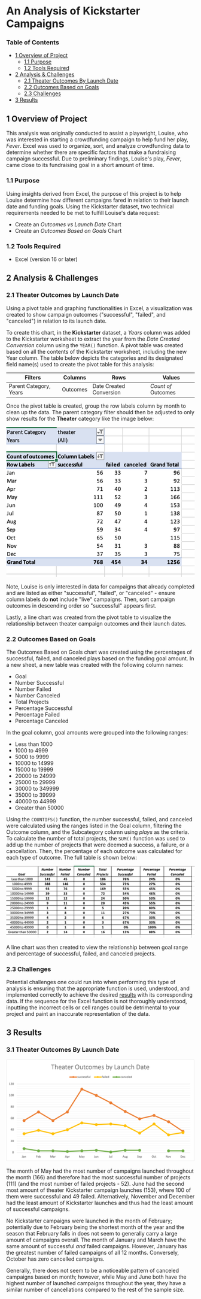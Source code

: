# An Analysis of Kickstarter Campaigns

### Table of Contents
- [1 Overview of Project](#1-overview-of-project)
  - [1.1 Purpose](#11-purpose)
  - [1.2 Tools Required](#12-tools-required)
- [2 Analysis & Challenges](#2-analysis--challenges)
  - [2.1 Theater Outcomes By Launch Date](#21-theater-outcomes-by-launch-date)
  - [2.2 Outcomes Based on Goals](#22-outcomes-based-on-goals)
  - [2.3 Challenges](#23-challenges)
-  [3 Results](#3-results)

## 1 Overview of Project

This analysis was originally conducted to assist a playwright, Louise, who was interested in starting a crowdfunding campaign to help fund her play, *Fever*. Excel was used to organize, sort, and analyze crowdfunding data to determine whether there are specific factors that make a fundraising campaign successful. Due to preliminary findings, Louise's play, *Fever*, came close to its fundraising goal in a short amount of time. 

### 1.1 Purpose 

Using insights derived from Excel, the purpose of this project is to help Louise determine how different campaigns fared in relation to their launch date and funding goals. Using the Kickstarter dataset, two technical requirements needed to be met to fulfill Louise's data request:

- Create an *Outcomes vs Launch Date* Chart
- Create an *Outcomes Based on Goals* Chart

### 1.2 Tools Required 

- Excel (version 16 or later)

## 2 Analysis & Challenges 

### 2.1 Theater Outcomes by Launch Date

Using a pivot table and graphing functionalities in Excel, a visualization was created to show campaign outcomes ("successful", "failed", and "canceled") in relation to its launch date. 

To create this chart, in the **Kickstarter** dataset, a *Years* column was added to the Kickstarter worksheet to extract the year from the *Date Created Conversion* column using the `YEAR()` function. A pivot table was created based on all the contents of the Kickstarter worksheet, including the new Year column. The table below depicts the categories and its designated field name(s) used to create the pivot table for this analysis: 

Filters | Columns | Rows | Values
------- | ------- | ---- | ------
Parent Category, Years | Outcomes | Date Created Conversion | *Count of* Outcomes

Once the pivot table is created, group the row labels column by month to clean up the data. The parent category filter should then be adjusted to only show results for the **Theater** category like the image below: 

![](images/pivot_outcomes_vs_launch.png)

Note, Louise is only interested in data for campaigns that already completed and are listed as either "successful", "failed", or "canceled" - ensure column labels do **not** include "live" campaigns. Then, sort campaign outcomes in descending order so "successful" appears first. 

Lastly, a line chart was created from the pivot table to visualize the relationship between theater campaign outcomes and their launch dates. 

### 2.2 Outcomes Based on Goals

The Outcomes Based on Goals chart was created using the percentages of successful, failed, and canceled plays based on the funding goal amount. In a new sheet, a new table was created with the following column names: 

- Goal
- Number Successful
- Number Failed
- Number Canceled
- Total Projects
- Percentage Successful
- Percentage Failed
- Percentage Canceled

In the goal column, goal amounts were grouped into the following ranges: 

- Less than 1000
- 1000 to 4999
- 5000 to 9999
- 10000 to 14999
- 15000 to 19999
- 20000 to 24999
- 25000 to 29999
- 30000 to 349999
- 35000 to 39999
- 40000 to 44999
- Greater than 50000


Using the `COUNTIFS()` function, the number successful, failed, and canceled were calculated using the ranges listed in the Goal column, filtering the Outcome column, and the Subcategory column using *plays* as the criteria. To calculate the number of total projects, the `SUM()` function was used to add up the number of projects that were deemed a success, a failure, or a cancellation. Then, the percentage of each outcome was calculated for each type of outcome. The full table is shown below: 

![](images/pivot_outcomes_vs_goals.png)

A line chart was then created to view the relationship between goal range and percentage of successful, failed, and canceled projects. 

### 2.3 Challenges

Potential challenges one could run into when performing this type of analysis is ensuring that the appropriate function is used, understood, and implemented correctly to achieve the desired [results](#3-results) with its corresponding data. If the sequence for the Excel function is not thoroughly understood, inputting the incorrect cells or cell ranges could be detrimental to your project and paint an inaccurate representation of the data. 

## 3 Results 

### 3.1 Theater Outcomes By Launch Date

![](images/theater_outcomes_vs_launch.png)

The month of May had the most number of campaigns launched throughout the month (166) and therefore had the most successful number of projects (111) (and the most number of failed projects - 52). June had the second most amount of theater Kickstarter campaign launches (153), where 100 of them were successful and 49 failed. Alternatively, November and December had the least amount of Kickstarter launches and thus had the least amount of successful campaigns. 

No Kickstarter campaigns were launched in the month of February; potentially due to February being the shortest month of the year and the season that February falls in does not seem to generally carry a large amount of campaigns overall. The month of January and March have the same amount of successful *and* failed campaigns. However, January has the greatest number of failed campaigns of all 12 months. Conversely, October has zero cancelled campaigns. 

Generally, there does not seem to be a noticeable pattern of canceled campaigns based on month; however, while May and June both have the highest number of launched campaigns throughout the year, they have a similar number of cancellations compared to the rest of the sample size. 



